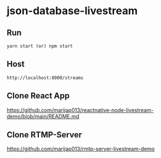 # json-database-livestream

## Run

```
yarn start (or) npm start
```

## Host
```
http://localhost:8000/streams
```

## Clone React App

https://github.com/marijap013/reactnative-node-livestream-demo/blob/main/README.md


## Clone RTMP-Server

https://github.com/marijap013/rmtp-server-livestream-demo
